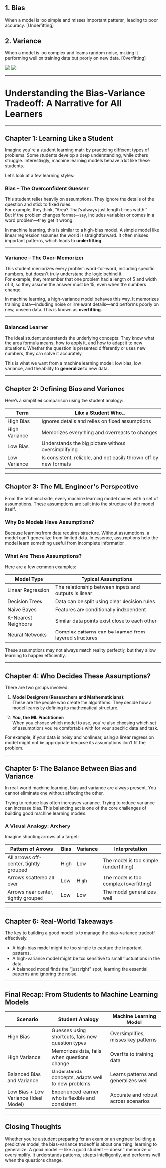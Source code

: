 ## 1. Bias
When a model is too simple and misses important pattersn, leading to poor accuracy. [Underfitting]    

## 2. Variance 
When a model is too complex and learns random noise, making it performing well on training data but poorly on new data. [Overfitting]

![](../assets/00-bias-var.png)
![](../assets/01-archery.png)




---


# Understanding the Bias-Variance Tradeoff: A Narrative for All Learners

---

## Chapter 1: Learning Like a Student

Imagine you're a student learning math by practicing different types of problems. Some students develop a deep understanding, while others struggle. Interestingly, machine learning models behave a lot like these students.

Let’s look at a few learning styles:

### Bias – The Overconfident Guesser  
This student relies heavily on assumptions. They ignore the details of the question and stick to fixed rules.  
For example, they think, “Area? That’s always just length times width.”  
But if the problem changes format—say, includes variables or comes in a word problem—they get it wrong.

In machine learning, this is similar to a high-bias model. A simple model like linear regression assumes the world is straightforward. It often misses important patterns, which leads to **underfitting**.

---

### Variance – The Over-Memorizer  
This student memorizes every problem word-for-word, including specific numbers, but doesn't truly understand the logic behind it.  
For example, they remember that one problem had a length of 5 and width of 3, so they assume the answer must be 15, even when the numbers change.

In machine learning, a high-variance model behaves this way. It memorizes training data—including noise or irrelevant details—and performs poorly on new, unseen data. This is known as **overfitting**.

---

### Balanced Learner  
The ideal student understands the underlying concepts. They know what the area formula means, how to apply it, and how to adapt it to new situations. Whether the question is presented differently or uses new numbers, they can solve it accurately.

This is what we want from a machine learning model: low bias, low variance, and the ability to **generalize** to new data.

---

## Chapter 2: Defining Bias and Variance

Here’s a simplified comparison using the student analogy:

| Term             | Like a Student Who...                                                           |
|------------------|----------------------------------------------------------------------------------|
| High Bias        | Ignores details and relies on fixed assumptions                                 |
| High Variance    | Memorizes everything and overreacts to changes                                  |
| Low Bias         | Understands the big picture without oversimplifying                             |
| Low Variance     | Is consistent, reliable, and not easily thrown off by new formats               |

---

## Chapter 3: The ML Engineer's Perspective

From the technical side, every machine learning model comes with a set of assumptions. These assumptions are built into the structure of the model itself.

### Why Do Models Have Assumptions?

Because learning from data requires structure. Without assumptions, a model can't generalize from limited data. In essence, assumptions help the model learn something useful from incomplete information.

### What Are These Assumptions?

Here are a few common examples:

| Model Type          | Typical Assumptions                                      |
|---------------------|----------------------------------------------------------|
| Linear Regression    | The relationship between inputs and outputs is linear   |
| Decision Trees       | Data can be split using clear decision rules            |
| Naive Bayes          | Features are conditionally independent                  |
| K-Nearest Neighbors  | Similar data points exist close to each other           |
| Neural Networks      | Complex patterns can be learned from layered structures |

These assumptions may not always match reality perfectly, but they allow learning to happen efficiently.

---

## Chapter 4: Who Decides These Assumptions?

There are two groups involved:

1. **Model Designers (Researchers and Mathematicians):**  
   These are the people who create the algorithms. They decide how a model learns by defining its mathematical structure.

2. **You, the ML Practitioner:**  
   When you choose which model to use, you're also choosing which set of assumptions you're comfortable with for your specific data and task.

For example, if your data is noisy and nonlinear, using a linear regression model might not be appropriate because its assumptions don’t fit the problem.

---

## Chapter 5: The Balance Between Bias and Variance

In real-world machine learning, bias and variance are always present. You cannot eliminate one without affecting the other.

Trying to reduce bias often increases variance. Trying to reduce variance can increase bias. This balancing act is one of the core challenges of building good machine learning models.

### A Visual Analogy: Archery

Imagine shooting arrows at a target:

| Pattern of Arrows               | Bias       | Variance   | Interpretation                         |
|----------------------------------|------------|------------|----------------------------------------|
| All arrows off-center, tightly grouped | High       | Low        | The model is too simple (underfitting) |
| Arrows scattered all over               | Low        | High       | The model is too complex (overfitting) |
| Arrows near center, tightly grouped     | Low        | Low        | The model generalizes well             |

---

## Chapter 6: Real-World Takeaways

The key to building a good model is to manage the bias-variance tradeoff effectively.

- A high-bias model might be too simple to capture the important patterns.
- A high-variance model might be too sensitive to small fluctuations in the data.
- A balanced model finds the “just right” spot, learning the essential patterns and ignoring the noise.

---

## Final Recap: From Students to Machine Learning Models

| Scenario                                | Student Analogy                                      | Machine Learning Model                 |
|-----------------------------------------|------------------------------------------------------|----------------------------------------|
| High Bias                               | Guesses using shortcuts, fails new question types    | Oversimplifies, misses key patterns    |
| High Variance                           | Memorizes data, fails when questions change          | Overfits to training data              |
| Balanced Bias and Variance              | Understands concepts, adapts well to new problems    | Learns patterns and generalizes well   |
| Low Bias + Low Variance (Ideal Model)   | Experienced learner who is flexible and consistent   | Accurate and robust across scenarios   |

---

## Closing Thoughts

Whether you're a student preparing for an exam or an engineer building a predictive model, the bias-variance tradeoff is about one thing: learning to generalize. A good model — like a good student — doesn't memorize or oversimplify. It understands patterns, adapts intelligently, and performs well when the questions change.
